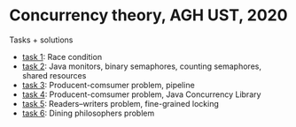 # Concurrency theory, AGH UST, 2020
Tasks + solutions

* [task 1](./lab1): Race condition
* [task 2](./lab2): Java monitors, binary semaphores, counting semaphores, shared resources
* [task 3](./lab3): Producent-comsumer problem, pipeline
* [task 4](./lab4): Producent-comsumer problem, Java Concurrency Library
* [task 5](./lab5): Readers–writers problem, fine-grained locking
* [task 6](./lab6): Dining philosophers problem
